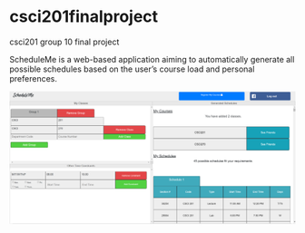 # csci201finalproject
csci201 group 10 final project

ScheduleMe is a web-based application aiming to automatically generate all possible schedules based on the user’s course load and personal preferences. 

![Screenshot](ScheduleMe.PNG "Screenshot of ScheduleMe course scheduling page")
      
